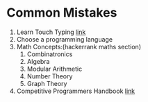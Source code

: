 # Common Mistakes
1. Learn Touch Typing [link](https://www.keybr.com/)
2. Choose a programming language
3. Math Concepts:(hackerrank maths section)
    1. Combinatronics
    2. Algebra
    3. Modular Arithmetic
    4. Number Theory
    5. Graph Theory
4. Competitive Programmers Handbook [link](https://cses.fi/book/book.pdf)